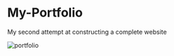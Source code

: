 # My-Portfolio
My second attempt at constructing a complete website

![portfolio](https://user-images.githubusercontent.com/63654361/218864110-530942db-2966-4ce6-bfca-7f7a2db0b636.png)
